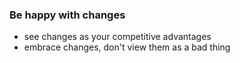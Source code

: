### Be happy with changes

- see changes as your competitive advantages
- embrace changes, don't view them as a bad thing
